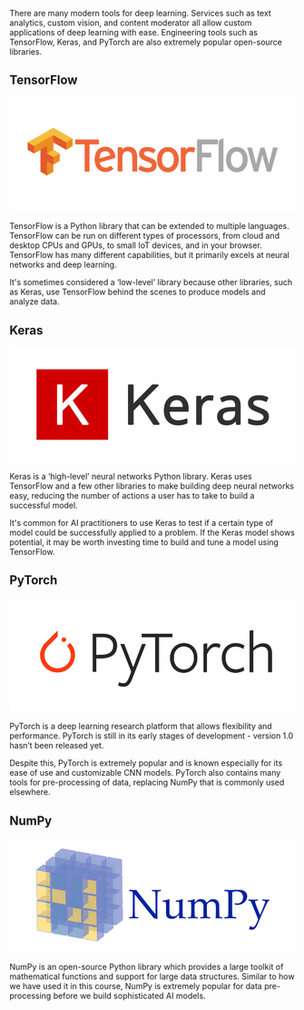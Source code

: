 There are many modern tools for deep learning. Services such as text analytics, custom vision, and content moderator all allow custom applications of deep learning with ease. Engineering tools such as TensorFlow, Keras, and PyTorch are also extremely popular open-source libraries.

## TensorFlow

![Logo - TensorFlow](../media/tf.png)

TensorFlow is a Python library that can be extended to multiple languages. TensorFlow can be run on different types of processors, from cloud and desktop CPUs and GPUs, to small IoT devices, and in your browser. TensorFlow has many different capabilities, but it primarily excels at neural networks and deep learning.

It's sometimes considered a ‘low-level’ library because other libraries, such as Keras, use TensorFlow behind the scenes to produce models and analyze data.

## Keras

![Logo - Keras](../media/k.png)

Keras is a ‘high-level’ neural networks Python library. Keras uses TensorFlow and a few other libraries to make building deep neural networks easy, reducing the number of actions a user has to take to build a successful model.

It's common for AI practitioners to use Keras to test if a certain type of model could be successfully applied to a problem. If the Keras model shows potential, it may be worth investing time to build and tune a model using TensorFlow.

## PyTorch

![Logo - Pytorch](../media/pt.png)

PyTorch is a deep learning research platform that allows flexibility and performance. PyTorch is still in its early stages of development - version 1.0 hasn’t been released yet.

Despite this, PyTorch is extremely popular and is known especially for its ease of use and customizable CNN models. PyTorch also contains many tools for pre-processing of data, replacing NumPy that is commonly used elsewhere.

## NumPy

![Logo - Numpy](../media/np.png)

NumPy is an open-source Python library which provides a large toolkit of mathematical functions and support for large data structures. Similar to how we have used it in this course, NumPy is extremely popular for data pre-processing before we build sophisticated AI models.
